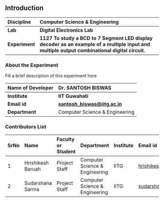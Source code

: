 ## Introduction


<b>Discipline | <b>Computer Science & Engineering
:--|:--|
<b> Lab | <b> Digital Electronics Lab
<b> Experiment|     <b> 1127 To study a BCD to 7 Segment LED display decoder as an example of a multiple input and multiple output combinational digital circuit.

### About the Experiment 

Fill a brief description of this experiment here

<b>Name of Developer | <b> Dr. SANTOSH BISWAS
:--|:--|
<b> Institute | <b> IIT Guwahati 
<b> Email id|     <b>  santosh_biswas@iitg.ac.in
<b> Department |  Computer Science & Engineering

### Contributors List

SrNo | Name | Faculty or Student | Department| Institute | Email id
:--|:--|:--|:--|:--|:--|
1 |Hrishikesh Baruah | Project Staff | Computer Science & Engineering | IITG | hrishikeshbaruah@rnd.iitg.ac.in
2 |Sudarshana Sarma | Project Staff | Computer Science & Engineering | IITG  | sudarshana91@rnd.iitg.ac.in
